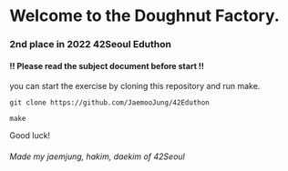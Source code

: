 # Welcome to the Doughnut Factory.

### 2nd place in 2022 42Seoul Eduthon

#### !! Please read the subject document before start !!

you can start the exercise by cloning this repository and run make.

```
git clone https://github.com/JaemooJung/42Eduthon
```
```
make
```

Good luck!


###### Made my jaemjung, hakim, daekim of 42Seoul


